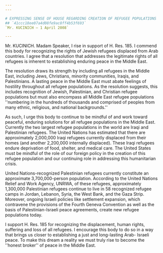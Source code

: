 ```yaml
---
---

# EXPRESSING SENSE OF HOUSE REGARDING CREATION OF REFUGEE POPULATIONS
## `41ccc18ee07a4d08fe9ac8ff4b53f693`
`Mr. KUCINICH — 1 April 2008`

---
```



Mr. KUCINICH. Madam Speaker, I rise in support of H. Res. 185. I 
commend this body for recognizing the rights of Jewish refugees 
displaced from Arab countries. I agree that a resolution that addresses 
the legitimate rights of all refugees is inherent to establishing 
enduring peace in the Middle East.

The resolution draws its strength by including all refugees in the 
Middle East, including Jews, Christians, minority communities, Iraqis, 
and Palestinians. A lasting peace in the Middle East must abate 
feelings of hostility throughout all refugee populations. As the 
resolution suggests, this includes recognition of Jewish, Palestinian, 
and Christian refugee populations but must also encompass all Middle 
East refugee populations ''numbering in the hundreds of thousands and 
comprised of peoples from many ethnic, religious, and national 
backgrounds.''

As such, I urge this body to continue to be mindful of and work 
toward peaceful, enduring solutions for all refugee populations in the 
Middle East. Currently the two largest refugee populations in the world 
are Iraqi and Palestinian refugees. The United Nations has estimated 
that there are approximately 2,000,000 Iraqi refugees currently 
displaced from their homes (and another 2,200,000 internally 
displaced). These Iraqi refugees endure deprivation of food, shelter, 
and medical care. The United States must be mindful of the role of our 
foreign policy in the creation of this refugee population and our 
continuing role in addressing this humanitarian crisis.

United Nations-recognized Palestinian refugees currently constitute 
an approximate 3,700,000-person population. According to the United 
Nations Relief and Work Agency, UNRWA, of these refugees, approximately 
1,300,000 Palestinian refugees continue to live in 58 recognized 
refugee camps in Jordan, Lebanon, Syria, the West Bank, and the Gaza 
Strip. Moreover, ongoing Israeli policies like settlement expansion, 
which contravene the provisions of the Fourth Geneva Convention as well 
as the basis of Palestinian-Israeli peace agreements, create new 
refugee populations today.

I support H. Res. 185 for recognizing the displacement, human rights, 
suffering and loss of all refugees. I encourage this body to do so in a 
way that brings us closer to establishing a just and long-lasting Arab-
Israeli peace. To make this dream a reality we must truly rise to 
become the ''honest broker'' of peace in the Middle East.